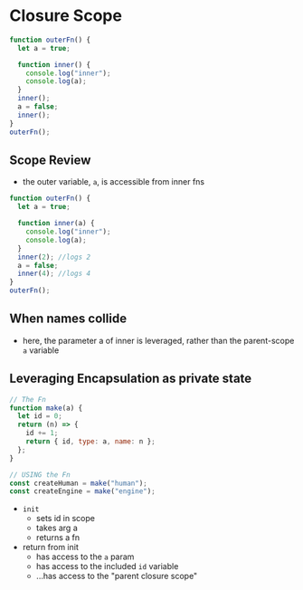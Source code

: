 # Closure Scope

```js
function outerFn() {
  let a = true;

  function inner() {
    console.log("inner");
    console.log(a);
  }
  inner();
  a = false;
  inner();
}
outerFn();
```

## Scope Review

- the outer variable, `a`, is accessible from inner fns

```js
function outerFn() {
  let a = true;

  function inner(a) {
    console.log("inner");
    console.log(a);
  }
  inner(2); //logs 2
  a = false;
  inner(4); //logs 4
}
outerFn();
```

## When names collide

- here, the parameter a of inner is leveraged, rather than the parent-scope `a` variable

## Leveraging Encapsulation as private state

```js
// The Fn
function make(a) {
  let id = 0;
  return (n) => {
    id += 1;
    return { id, type: a, name: n };
  };
}

// USING the Fn
const createHuman = make("human");
const createEngine = make("engine");
```

- `init`
  - sets id in scope
  - takes arg a
  - returns a fn
- return from init
  - has access to the `a` param
  - has access to the included `id` variable
  - ...has access to the "parent closure scope"
